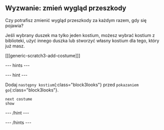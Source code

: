 ## Wyzwanie: zmień wygląd przeszkody

Czy potrafisz zmienić wygląd przeszkody za każdym razem, gdy się pojawia?

Jeśli wybrany duszek ma tylko jeden kostium, możesz wybrać kostium z biblioteki, użyć innego duszka lub stworzyć własny kostium dla tego, który już masz.

[[[generic-scratch3-add-costume]]]

--- hints ---

--- hint ---

Dodaj `następny kostium`{:class="block3looks"} przed `pokazaniem go`{:class="block3looks"}.

```blocks3
next costume
show
```

--- /hint ---

--- /hints ---

